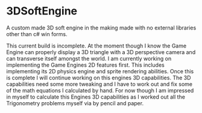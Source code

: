 # 3DSoftEngine
A custom made 3D soft engine in the making made with no external libraries other than c# win forms.

This current build is incomplete. At the moment though I know the Game Engine can properly display a 3D triangle with a 3D perspective camera and can transverse itself amongst the world. I am currently working on implementing the Game Engines 2D features first. This includes implementing its 2D physics engine and sprite rendering abilities. Once this is complete I will continue working on this engines 3D capabilities. The 3D capabilities need some more tweaking and I have to work out and fix some of the math equations I calculated by hand. For now though I am impressed in myself to calculate this Engines 3D capabilities as I worked out all the Trigonometry problems myself via by pencil and paper.
